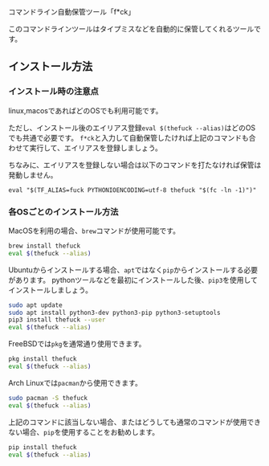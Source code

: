 





コマンドライン自動保管ツール「f*ck」

このコマンドラインツールはタイプミスなどを自動的に保管してくれるツールです。


## インストール方法

### インストール時の注意点

linux,macosであればどのOSでも利用可能です。

ただし、インストール後のエイリアス登録`eval $(thefuck --alias)`はどのOSでも共通で必要です。
`f*ck`と入力して自動保管したければ上記のコマンドも合わせて実行して、エイリアスを登録しましょう。

ちなみに、エイリアスを登録しない場合は以下のコマンドを打たなければ保管は発動しません。

`eval "$(TF_ALIAS=fuck PYTHONIOENCODING=utf-8 thefuck "$(fc -ln -1)")"`


### 各OSごとのインストール方法

MacOSを利用の場合、`brew`コマンドが使用可能です。

```sh
brew install thefuck
eval $(thefuck --alias)
```

Ubuntuからインストールする場合、`apt`ではなく`pip`からインストールする必要があります。
pythonツールなどを最初にインストールした後、`pip3`を使用してインストールしましょう。

```sh
sudo apt update
sudo apt install python3-dev python3-pip python3-setuptools
pip3 install thefuck --user
eval $(thefuck --alias)
```

FreeBSDでは`pkg`を通常通り使用できます。

```sh
pkg install thefuck
eval $(thefuck --alias)
```

Arch Linuxでは`pacman`から使用できます。

```sh
sudo pacman -S thefuck
eval $(thefuck --alias)
```

上記のコマンドに該当しない場合、またはどうしても通常のコマンドが使用できない場合、`pip`を使用することをお勧めします。

```sh
pip install thefuck
eval $(thefuck --alias)
```













